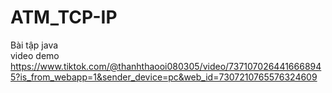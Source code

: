 # ATM_TCP-IP
Bài tập java <br>
video demo <br>
https://www.tiktok.com/@thanhthaooi080305/video/7371070264416668945?is_from_webapp=1&sender_device=pc&web_id=7307210765576324609
